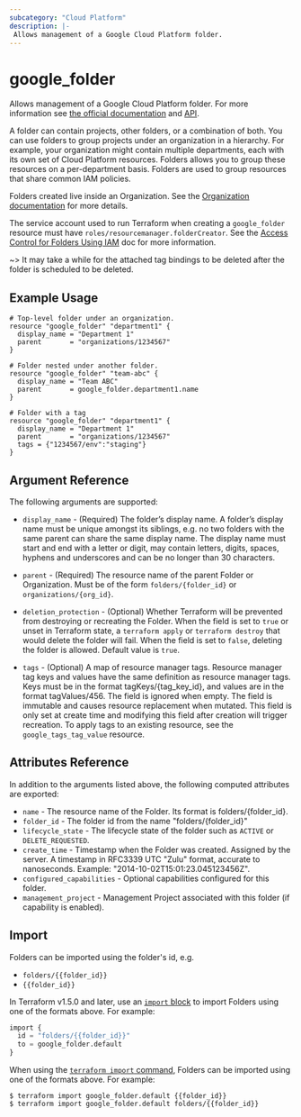 ```yaml
---
subcategory: "Cloud Platform"
description: |-
 Allows management of a Google Cloud Platform folder.
---
```


# google_folder

Allows management of a Google Cloud Platform folder. For more information see 
[the official documentation](https://cloud.google.com/resource-manager/docs/creating-managing-folders)
and 
[API](https://cloud.google.com/resource-manager/reference/rest/v2/folders).

A folder can contain projects, other folders, or a combination of both. You can use folders to group projects under an organization in a hierarchy. For example, your organization might contain multiple departments, each with its own set of Cloud Platform resources. Folders allows you to group these resources on a per-department basis. Folders are used to group resources that share common IAM policies.

Folders created live inside an Organization. See the [Organization documentation](https://cloud.google.com/resource-manager/docs/quickstarts) for more details.

The service account used to run Terraform when creating a `google_folder`
resource must have `roles/resourcemanager.folderCreator`. See the
[Access Control for Folders Using IAM](https://cloud.google.com/resource-manager/docs/access-control-folders)
doc for more information.

~> It may take a while for the attached tag bindings to be deleted after the folder is scheduled to be deleted. 

## Example Usage

```hcl
# Top-level folder under an organization.
resource "google_folder" "department1" {
  display_name = "Department 1"
  parent       = "organizations/1234567"
}

# Folder nested under another folder.
resource "google_folder" "team-abc" {
  display_name = "Team ABC"
  parent       = google_folder.department1.name
}

# Folder with a tag
resource "google_folder" "department1" {
  display_name = "Department 1"
  parent       = "organizations/1234567"
  tags = {"1234567/env":"staging"}
}
```

## Argument Reference

The following arguments are supported:

* `display_name` - (Required) The folder’s display name.
    A folder’s display name must be unique amongst its siblings, e.g. no two folders with the same parent can share the same display name. The display name must start and end with a letter or digit, may contain letters, digits, spaces, hyphens and underscores and can be no longer than 30 characters. 

* `parent` - (Required) The resource name of the parent Folder or Organization.
    Must be of the form `folders/{folder_id}` or `organizations/{org_id}`.

* `deletion_protection` -  (Optional) Whether Terraform will be prevented from destroying or recreating the Folder. When the field is set to `true` or unset in Terraform state, a `terraform apply` or `terraform destroy` that would delete the folder will fail. When the field is set to `false`, deleting the folder is allowed. Default value is `true`.

* `tags` - (Optional) A map of resource manager tags. Resource manager tag keys and values have the same definition as resource manager tags. Keys must be in the format tagKeys/{tag_key_id}, and values are in the format tagValues/456. The field is ignored when empty. The field is immutable and causes resource replacement when  mutated. This field is only set at create time and modifying this field after creation will trigger recreation. To apply tags to an existing resource, see the `google_tags_tag_value` resource.

## Attributes Reference

In addition to the arguments listed above, the following computed attributes are
exported:

* `name` - The resource name of the Folder. Its format is folders/{folder_id}.
* `folder_id` - The folder id from the name "folders/{folder_id}"
* `lifecycle_state` - The lifecycle state of the folder such as `ACTIVE` or `DELETE_REQUESTED`.
* `create_time` - Timestamp when the Folder was created. Assigned by the server.
    A timestamp in RFC3339 UTC "Zulu" format, accurate to nanoseconds. Example: "2014-10-02T15:01:23.045123456Z".
* `configured_capabilities` - Optional capabilities configured for this folder.
* `management_project` - Management Project associated with this folder (if capability is enabled).

## Import

Folders can be imported using the folder's id, e.g.

* `folders/{{folder_id}}`
* `{{folder_id}}`

In Terraform v1.5.0 and later, use an [`import` block](https://developer.hashicorp.com/terraform/language/import) to import Folders using one of the formats above. For example:

```tf
import {
  id = "folders/{{folder_id}}"
  to = google_folder.default
}
```

When using the [`terraform import` command](https://developer.hashicorp.com/terraform/cli/commands/import), Folders can be imported using one of the formats above. For example:

```
$ terraform import google_folder.default {{folder_id}}
$ terraform import google_folder.default folders/{{folder_id}}
```
